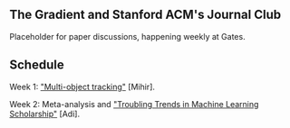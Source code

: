 ## The Gradient and Stanford ACM's Journal Club

Placeholder for paper discussions, happening weekly at Gates.

## Schedule

Week 1: ["Multi-object tracking"](https://arxiv.org/pdf/1409.7618.pdf) [Mihir].

Week 2: Meta-analysis and ["Troubling Trends in Machine Learning Scholarship"](https://arxiv.org/pdf/1807.03341.pdf) [Adi].
